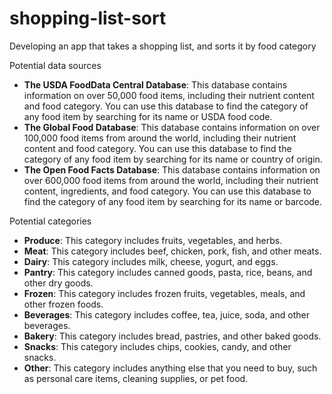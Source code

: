 # shopping-list-sort

Developing an app that takes a shopping list, and sorts it by food category

Potential data sources

- **The USDA FoodData Central Database**: This database contains information on over 50,000 food items, including their nutrient content and food category. You can use this database to find the category of any food item by searching for its name or USDA food code.
- **The Global Food Database**: This database contains information on over 100,000 food items from around the world, including their nutrient content and food category. You can use this database to find the category of any food item by searching for its name or country of origin.
- **The Open Food Facts Database**: This database contains information on over 600,000 food items from around the world, including their nutrient content, ingredients, and food category. You can use this database to find the category of any food item by searching for its name or barcode.

Potential categories
- **Produce**: This category includes fruits, vegetables, and herbs.
- **Meat**: This category includes beef, chicken, pork, fish, and other meats.
- **Dairy**: This category includes milk, cheese, yogurt, and eggs.
- **Pantry**: This category includes canned goods, pasta, rice, beans, and other dry goods.
- **Frozen**: This category includes frozen fruits, vegetables, meals, and other frozen foods.
- **Beverages**: This category includes coffee, tea, juice, soda, and other beverages.
- **Bakery**: This category includes bread, pastries, and other baked goods.
- **Snacks**: This category includes chips, cookies, candy, and other snacks.
- **Other**: This category includes anything else that you need to buy, such as personal care items, cleaning supplies, or pet food.
